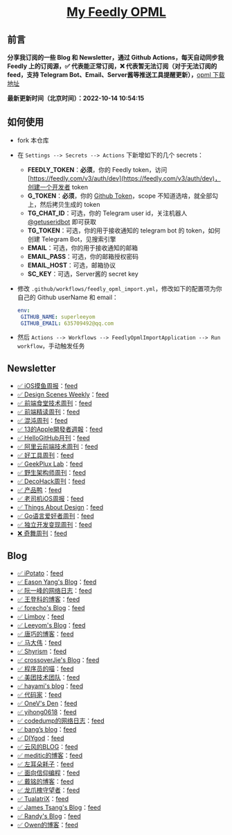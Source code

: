 **<p align="center">[My Feedly OPML](https://github.com/superleeyom/my-feed-OPML)</p>**
====

## 前言

**分享我订阅的一些 Blog 和 Newsletter，通过 Github Actions，每天自动同步我 Feedly 上的订阅源，✅ 代表能正常订阅，❌ 代表暂无法订阅（对于无法订阅的 feed，支持 Telegram Bot、Email、Server酱等推送工具提醒更新），**[opml 下载地址](https://github.com/superleeyom/my-feed-OPML/releases/download/latest/feed.opml)

**最新更新时间（北京时间）：2022-10-14 10:54:15**

## 如何使用

- fork 本仓库

- 在 `Settings --> Secrets --> Actions` 下新增如下的几个 secrets：
   - **FEEDLY_TOKEN**：**必须**，你的 Feedly token，访问 [https://feedly.com/v3/auth/dev](https://feedly.com/v3/auth/dev)，创建一个开发者 token
   - **G_TOKEN**：**必须**，你的 [Github Token](https://github.com/settings/tokens/new)，scope 不知道选啥，就全部勾上，然后拷贝生成的 token
   - **TG_CHAT_ID**：可选，你的 Telegram user id，关注机器人 [@getuseridbot](https://t.me/getuseridbot) 即可获取
   - **TG_TOKEN**：可选，你的用于接收通知的 telegram bot 的 token，如何创建 Telegram Bot，见搜索引擎
   - **EMAIL**：可选，你的用于接收通知的邮箱
   - **EMAIL_PASS**：可选，你的邮箱授权密码
   - **EMAIL_HOST**：可选，邮箱协议
   - **SC_KEY**：可选，Server酱的 secret key

- 修改 `.github/workflows/feedly_opml_import.yml`，修改如下的配置项为你自己的 Github userName 和 email：
   ```yml
   env:
    GITHUB_NAME: superleeyom
    GITHUB_EMAIL: 635709492@qq.com
   ```
  
- 然后 `Actions --> Workflows --> FeedlyOpmlImportApplication --> Run workflow`，手动触发任务


Newsletter
----------
- [✅ iOS摸鱼周报](https://zhangferry.com)：[feed](https://zhangferry.com/atom.xml)
- [✅ Design Scenes Weekly](https://designscenes.zhubai.love/)：[feed](https://rsshub.app/zhubai/designscenes)
- [✅ 前端食堂技术周刊](https://github.com/Geekhyt/weekly/issues)：[feed](https://rsshub.app/github/issue/Geekhyt/weekly)
- [✅ 前端精读周刊](https://github.com/ascoders/weekly/releases)：[feed](https://github.com/ascoders/weekly/releases.atom)
- [✅ 混沌周刊](https://weekly.love)：[feed](https://weekly.love/feed/atom/)
- [✅ 13的Apple開發者週報](https://www.ethanhuang13.com)：[feed](https://ethanhuang13.substack.com/feed/)
- [✅ HelloGitHub月刊](https://hellogithub.com)：[feed](https://hellogithub.com/rss)
- [✅ 阿里云前端技术周刊](https://github.com/aliyunfe/weekly/releases)：[feed](https://github.com/aliyunfe/weekly/releases.atom)
- [✅ 好工具周刊](https://discuss-cn.bestxtools.com/)：[feed](https://discuss-cn.bestxtools.com/atom/t/weekly/discussions)
- [✅ GeekPlux Lab](https://geekplux.com)：[feed](https://geekplux.com/feed.xml)
- [✅ 野生架构师周刊](http://weekly.codelc.com/)：[feed](http://weekly.codelc.com/?format=rss)
- [✅ DecoHack周刊](https://www.decohack.com)：[feed](https://www.decohack.com/feed)
- [✅ 产品鸭](https://produck.zhubai.love/)：[feed](https://rsshub.app/zhubai/produck)
- [✅ 老司机iOS周报](https://github.com/SwiftOldDriver/iOS-Weekly/releases)：[feed](https://github.com/SwiftOldDriver/iOS-Weekly/releases.atom)
- [✅ Things About Design](https://design.zhubai.love/)：[feed](https://rsshub.app/zhubai/design)
- [✅ Go语言爱好者周刊](https://studygolang.com/go/weekly)：[feed](https://rsshub.app/go-weekly)
- [✅ 独立开发变现周刊](https://www.ezindie.com/weekly)：[feed](https://www.ezindie.com/feed/rss.xml)
- [❌ 奇舞周刊](https://weekly.75.team)：[feed](https://weekly.75.team/rss)

Blog
----
- [✅ iPotato](https://ipotato.me)：[feed](http://ipotato.me/feed)
- [✅ Eason Yang's Blog](https://easonyang.com/)：[feed](https://easonyang.com/atom.xml)
- [✅ 阮一峰的网络日志](http://www.ruanyifeng.com/blog/)：[feed](http://feeds.feedburner.com/ruanyifeng)
- [✅ 王登科的博客](https://greatdk.com)：[feed](https://greatdk.com/feed)
- [✅ forecho's Blog](https://blog.forecho.com/)：[feed](http://blog.forecho.com/atom.xml)
- [✅ Limboy](https://limboy.me)：[feed](https://limboy.me/index.xml)
- [✅ Leeyom's Blog](https://github.com/superleeyom/blog)：[feed](https://raw.githubusercontent.com/superleeyom/blog/master/feed.xml)
- [✅ 唐巧的博客](https://blog.devtang.com/)：[feed](http://blog.devtang.com/atom.xml)
- [✅ 马大伟](https://www.bmpi.dev/)：[feed](https://www.bmpi.dev/index.xml)
- [✅ Shyrism](https://shyrz.me/)：[feed](https://shyrz.me/rss/)
- [✅ crossoverJie's Blog](http://crossoverjie.top/)：[feed](https://crossoverjie.top/atom.xml)
- [✅ 程序员的喵](http://catcoding.me/)：[feed](https://catcoding.me/atom.xml)
- [✅ 美团技术团队](https://tech.meituan.com/feed/)：[feed](http://tech.meituan.com/atom.xml)
- [✅ hayami's blog](https://t.me/s/hayami_kiraa)：[feed](https://rsshub.app/telegram/channel/hayami_kiraa)
- [✅ 代码家](https://daimajia.com)：[feed](https://daimajia.com/feed)
- [✅ OneV's Den](https://onevcat.com)：[feed](http://www.onevcat.com/rss/)
- [✅ yihong0618](https://github.com/yihong0618/gitblog)：[feed](https://raw.githubusercontent.com/yihong0618/gitblog/master/feed.xml)
- [✅ codedump的网络日志](https://www.codedump.info/)：[feed](https://www.codedump.info/index.xml)
- [✅ bang’s blog](http://blog.cnbang.net)：[feed](http://feeds.feedburner.com/webbang)
- [✅ DIYgod](https://diygod.me/)：[feed](https://diygod.me/atom.xml)
- [✅ 云风的BLOG](https://blog.codingnow.com/)：[feed](http://blog.codingnow.com/atom.xml)
- [✅ meditic的博客](https://meditic.com)：[feed](https://meditic.com/feed)
- [✅ 左耳朵耗子](https://coolshell.cn)：[feed](http://coolshell.cn/feed)
- [✅ 面向信仰编程](https://draveness.me/)：[feed](https://draveness.me/feed.xml)
- [✅ 戴铭的博客](http://ming1016.github.io/)：[feed](https://ming1016.github.io/atom.xml)
- [✅ 龙爪槐守望者](http://www.ftium4.com/)：[feed](http://www.ftium4.com/rss.xml)
- [✅ TualatriX](http://imtx.me/)：[feed](http://imtx.me/feed/latest/)
- [✅ James Tsang's Blog](https://zwt.one)：[feed](https://zwt.one/feed)
- [✅ Randy's Blog](https://lutaonan.com/)：[feed](https://lutaonan.com/rss.xml)
- [✅ Owen的博客](https://www.owenyoung.com)：[feed](https://www.owenyoung.com/atom.xml)

